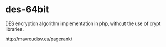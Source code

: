 # des-64bit
DES encryption algorithm implementation in php, without the use of crypt libraries.

http://mavroudisv.eu/pagerank/
